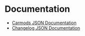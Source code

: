 # Documentation

- [Carmods JSON Documentation](https://github.com/yungsamd17/np-carmods/blob/main/docs/CARMODS_JSON_DOCS.md)
- [Changelog JSON Documentation](https://github.com/yungsamd17/np-carmods/blob/main/docs/CHANGELOG_JSON_DOCS.md)